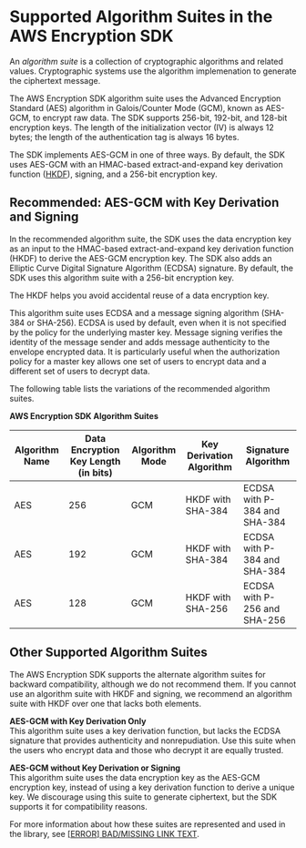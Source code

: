 # Supported Algorithm Suites in the AWS Encryption SDK<a name="supported-algorithms"></a>

An *algorithm suite* is a collection of cryptographic algorithms and related values\. Cryptographic systems use the algorithm implemenation to generate the ciphertext message\.

The AWS Encryption SDK algorithm suite uses the Advanced Encryption Standard \(AES\) algorithm in Galois/Counter Mode \(GCM\), known as AES\-GCM, to encrypt raw data\. The SDK supports 256\-bit, 192\-bit, and 128\-bit encryption keys\. The length of the initialization vector \(IV\) is always 12 bytes; the length of the authentication tag is always 16 bytes\.

The SDK implements AES\-GCM in one of three ways\. By default, the SDK uses AES\-GCM with an HMAC\-based extract\-and\-expand key derivation function \([HKDF](https://en.wikipedia.org/wiki/HKDF)\), signing, and a 256\-bit encryption key\.

## Recommended: AES\-GCM with Key Derivation and Signing<a name="recommended-algorithms"></a>

In the recommended algorithm suite, the SDK uses the data encryption key as an input to the HMAC\-based extract\-and\-expand key derivation function \(HKDF\) to derive the AES\-GCM encryption key\. The SDK also adds an Elliptic Curve Digital Signature Algorithm \(ECDSA\) signature\. By default, the SDK uses this algorithm suite with a 256\-bit encryption key\.

The HKDF helps you avoid accidental reuse of a data encryption key\. 

This algorithm suite uses ECDSA and a message signing algorithm \(SHA\-384 or SHA\-256\)\. ECDSA is used by default, even when it is not specified by the policy for the underlying master key\. Message signing verifies the identity of the message sender and adds message authenticity to the envelope encrypted data\. It is particularly useful when the authorization policy for a master key allows one set of users to encrypt data and a different set of users to decrypt data\. 

The following table lists the variations of the recommended algorithm suites\.


**AWS Encryption SDK Algorithm Suites**  

| Algorithm Name | Data Encryption Key Length \(in bits\) | Algorithm Mode | Key Derivation Algorithm | Signature Algorithm | 
| --- | --- | --- | --- | --- | 
| AES | 256 | GCM | HKDF with SHA\-384 | ECDSA with P\-384 and SHA\-384 | 
| AES | 192 | GCM | HKDF with SHA\-384 | ECDSA with P\-384 and SHA\-384 | 
| AES | 128 | GCM | HKDF with SHA\-256 | ECDSA with P\-256 and SHA\-256 | 

## Other Supported Algorithm Suites<a name="other-algorithms"></a>

The AWS Encryption SDK supports the alternate algorithm suites for backward compatibility, although we do not recommend them\. If you cannot use an algorithm suite with HKDF and signing, we recommend an algorithm suite with HKDF over one that lacks both elements\.

**AES\-GCM with Key Derivation Only**  
This algorithm suite uses a key derivation function, but lacks the ECDSA signature that provides authenticity and nonrepudiation\. Use this suite when the users who encrypt data and those who decrypt it are equally trusted\.

**AES\-GCM without Key Derivation or Signing**  
This algorithm suite uses the data encryption key as the AES\-GCM encryption key, instead of using a key derivation function to derive a unique key\. We discourage using this suite to generate ciphertext, but the SDK supports it for compatibility reasons\.

For more information about how these suites are represented and used in the library, see [[ERROR] BAD/MISSING LINK TEXT](algorithms-reference.md)\.